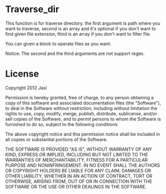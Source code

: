 Traverse_dir
============
This function is for traverse directory.
the first argument is path where you want to traverse,
second is an array and it's optional if you don't want
to find given file extension, third is an array
if you don't want to filter file.

You can given a block to operate files as you want.

Notice: The second and the third arguments are not support regex.

License
==========
Copyright 2012 Jasl

Permission is hereby granted, free of charge, to any person obtaining
a copy of this software and associated documentation files (the
"Software"), to deal in the Software without restriction, including
without limitation the rights to use, copy, modify, merge, publish,
distribute, sublicense, and/or sell copies of the Software, and to
permit persons to whom the Software is furnished to do so, subject to
the following conditions:

The above copyright notice and this permission notice shall be
included in all copies or substantial portions of the Software.

THE SOFTWARE IS PROVIDED "AS IS", WITHOUT WARRANTY OF ANY KIND,
EXPRESS OR IMPLIED, INCLUDING BUT NOT LIMITED TO THE WARRANTIES OF
MERCHANTABILITY, FITNESS FOR A PARTICULAR PURPOSE AND
NONINFRINGEMENT. IN NO EVENT SHALL THE AUTHORS OR COPYRIGHT HOLDERS BE
LIABLE FOR ANY CLAIM, DAMAGES OR OTHER LIABILITY, WHETHER IN AN ACTION
OF CONTRACT, TORT OR OTHERWISE, ARISING FROM, OUT OF OR IN CONNECTION
WITH THE SOFTWARE OR THE USE OR OTHER DEALINGS IN THE SOFTWARE.